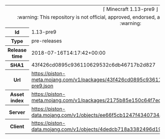 <html><table>
<tr><td colspan="2" align="center"><img width="0" height="0"><br/>⌈ Minecraft 1.13-pre9 ⌋<br/><img width="0" height="0"></td></tr>
<tr><td colspan="2" align="center"><img width="0" height="0"><br/>
:warning: This repository is not official, approved, endorsed, associated or connected with Mojang :warning:
<br/><img width="0" height="0"></td></tr>
<tr><th>Id</th><td>1.13-pre9</td></tr>
<tr><th>Type</th><td>pre-releases</td></tr>
<tr><th>Release time</th><td>2018-07-16T14:17:42+00:00</td></tr>
<tr><th>SHA1</th><td>43f426cd0895c936110629532c6db46717b2d827</td></tr>
<tr><th>Url</th><td><a href="https://piston-meta.mojang.com/v1/packages/43f426cd0895c936110629532c6db46717b2d827/1.13-pre9.json">https://piston-meta.mojang.com/v1/packages/43f426cd0895c936110629532c6db46717b2d827/1.13-pre9.json</a></td></tr>
<tr><th>Asset index</th><td><a href="https://piston-meta.mojang.com/v1/packages/2175b85e150c64f7ed285e7624b87c18cd992497/1.13.json">https://piston-meta.mojang.com/v1/packages/2175b85e150c64f7ed285e7624b87c18cd992497/1.13.json</a></td></tr>
<tr><th>Server</th><td><a href="https://piston-data.mojang.com/v1/objects/ee66f5cb1247f4340734a151db4f940bbe04f833/server.jar">https://piston-data.mojang.com/v1/objects/ee66f5cb1247f4340734a151db4f940bbe04f833/server.jar</a></td></tr>
<tr><th>Client</th><td><a href="https://piston-data.mojang.com/v1/objects/4dedcb718a3382496d19d13cfe5dc070528a15cd/client.jar">https://piston-data.mojang.com/v1/objects/4dedcb718a3382496d19d13cfe5dc070528a15cd/client.jar</a></td></tr>
</table></html>